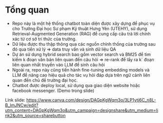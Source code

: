 # Tổng quan

- Repo này là một hệ thống chatbot toàn diện được xây dựng để phục vụ cho Trường Đại học Sư phạm Kỹ thuật Hưng Yên (UTEHY), sử dụng Retrieval-Augmented Generation (RAG) để cung cấp câu trả lời chính xác từ cơ sở tri thức của trường.
- Dữ liệu được thu thập thông qua các nguồn chính thống của trường sau đó qua tiền xử lý => data truy vấn và sinh dữ liệu QA
- Dự án sử dụng hybrid search bao gồm vector search và BM25 để tìm kiếm k đoạn văn bản liên quan đến câu hỏi => re-rank để lấy ra k` đoạn liên quan nhất truyền vào LLM để sinh câu hỏi
- Ngoài ra, repo này cũng tiến hành fine-tuning embedding models và LLM để nâng cao hiệu quả cho tác vụ hỏi đáp dựa trên ngữ cảnh liên quan đến chủ đề trường đại học.
- Chatbot được deploy local, sử dụng qua giao diện website hoặc facebook messenger. (Demo trong slide)

Link slide: https://www.canva.com/design/DAGpKgWqm3o/3LP1ytj6C_n8L-B_lmJNCw/edit?utm_content=DAGpKgWqm3o&utm_campaign=designshare&utm_medium=link2&utm_source=sharebutton
